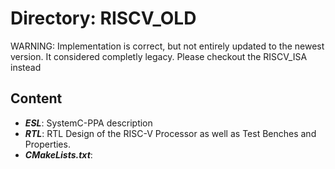 # Directory: RISCV_OLD

WARNING: Implementation is correct, but not entirely updated to the newest version. It considered completly legacy.
Please checkout the RISCV_ISA instead

## Content
- **_ESL_**: SystemC-PPA description
- **_RTL_**: RTL Design of the RISC-V Processor as well as Test Benches and Properties.
- **_CMakeLists.txt_**: 
